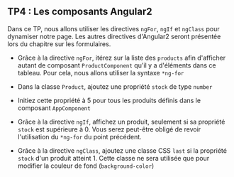 ## TP4 : Les composants Angular2

Dans ce TP, nous allons utiliser les directives `ngFor`, `ngIf` et `ngClass` pour dynamiser notre page. Les autres directives d'Angular2 seront présentée lors du chapitre sur les formulaires.  

- Grâce à la directive `ngFor`, itérez sur la liste des `products` afin d'afficher autant de composant `ProductComponent` qu'il y a d'éléments dans ce tableau. Pour cela, nous allons utiliser la syntaxe `*ng-for`

- Dans la classe `Product`, ajoutez une propriété `stock` de type `number`

- Initiez cette propriété à 5 pour tous les produits définis dans le composant `AppComponent`

- Grâce à la directive `ngIf`, affichez un produit, seulement si sa propriété `stock` est supérieure à 0. Vous serez peut-être obligé de revoir l'utilisation du `*ng-for` du point précédent. 

- Grâce à la directive `ngClass`, ajoutez une classe CSS `last` si la propriété `stock` d'un produit atteint 1. Cette classe ne sera utilisée que pour modifier la couleur de fond (`background-color`)

 

